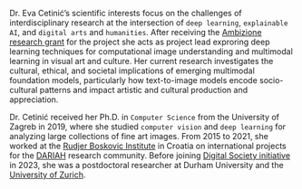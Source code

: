 Dr. Eva Cetinić’s scientific interests focus on the challenges of interdisciplinary research at the intersection of `deep learning`, `explainable AI`,
and `digital arts` and `humanities`. After receiving the [Ambizione research grant](https://data.snf.ch/grants/grant/216104) for the project she acts as project lead exproring deep learning techniques
for computational image understanding and multimodal learning in visual art and culture.
Her current research investigates the cultural, ethical, and societal implications of emerging multimodal foundation models, particularly how text-to-image models encode
socio-cultural patterns and impact artistic and cultural production and appreciation.

Dr. Cetinić received her Ph.D. in `Computer Science` from the University of Zagreb in 2019, where she studied `computer vision` and `deep learning` for analyzing large collections of fine art images.
From 2015 to 2021, she worked at the [Rudjer Boskovic Institute](https://www.irb.hr/eng/) in Croatia on international projects for the [DARIAH](https://www.dariah.eu/) research community.
Before joining [Digital Society initiative](https://www.dsi.uzh.ch/de.html) in 2023, she was a postdoctoral researcher at Durham University and the [University of Zurich](https://www.uzh.ch/cmsssl/en.html).

